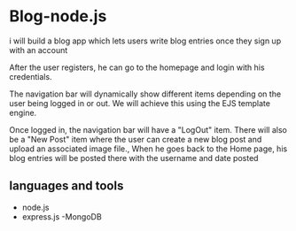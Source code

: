 # Blog-node.js

i will build a blog app which lets users write blog entries once they sign up
with an account

After the user registers, he can go to the homepage and login with his
credentials.

The navigation bar will dynamically show different items depending on the user being logged in or out. We will achieve this using the EJS template engine.

Once logged in, the navigation bar will have a "LogOut" item. There will also be a "New Post" item where the user can create a
new blog post and upload an associated image file., When he goes back to the Home page, his blog entries will be posted there with the username and date posted

## languages and tools

- node.js
- express.js
-MongoDB
